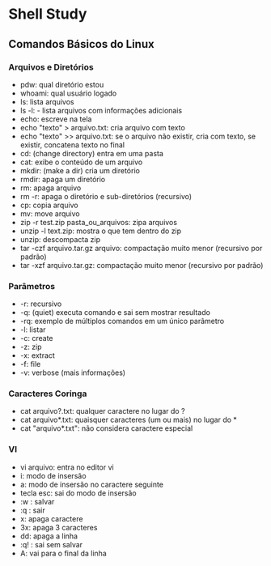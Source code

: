 # Shell Study

## Comandos Básicos do Linux

### Arquivos e Diretórios

- pdw: qual diretório estou
- whoami: qual usuário logado
- ls: lista arquivos
- ls -l: - lista arquivos com informações adicionais
- echo: escreve na tela
- echo "texto" > arquivo.txt: cria arquivo com texto
- echo "texto" >> arquivo.txt: se o arquivo não existir, cria com texto, se existir, concatena texto no final
- cd: (change directory) entra em uma pasta
- cat: exibe o conteúdo de um arquivo
- mkdir: (make a dir) cria um diretório
- rmdir: apaga um diretório
- rm: apaga arquivo
- rm -r: apaga o diretório e sub-diretórios (recursivo)
- cp: copia arquivo
- mv: move arquivo
- zip -r test.zip pasta_ou_arquivos: zipa arquivos
- unzip -l text.zip: mostra o que tem dentro do zip
- unzip: descompacta zip
- tar -czf arquivo.tar.gz arquivo: compactação muito menor (recursivo por padrão)
- tar -xzf arquivo.tar.gz: compactação muito menor (recursivo por padrão)

### Parâmetros

- -r: recursivo
- -q: (quiet) executa comando e sai sem mostrar resultado
- -rq: exemplo de múltiplos comandos em um único parâmetro
- -l: listar
- -c: create
- -z: zip
- -x: extract
- -f: file
- -v: verbose (mais informações)

### Caracteres Coringa

- cat arquivo?.txt: qualquer caractere no lugar do ?
- cat arquivo*.txt: quaisquer caracteres (um ou mais) no lugar do *
- cat "arquivo*.txt": não considera caractere especial

### VI

- vi arquivo: entra no editor vi
- i: modo de insersão
- a: modo de insersão no caractere seguinte
- tecla esc: sai do modo de insersão
- :w : salvar
- :q : sair
- x: apaga caractere
- 3x: apaga 3 caracteres
- dd: apaga a linha
- :q! : sai sem salvar
- A: vai para o final da linha
